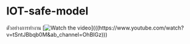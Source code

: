 # IOT-safe-model

ตัวอย่างการทำงาน
[![Watch the video]([https://img.youtube.com/vi/T-D1KVIuvjA/maxresdefault.jpg](https://i9.ytimg.com/vi/a6UjkCV0ovM/mq2.jpg?sqp=CLD547gG-oaymwEoCMACELQB8quKqQMcGADwAQH4AZICgALgA4oCDAgAEAEYICATKH8wDw==&rs=AOn4CLBvGeHMJrkdJSLoiEzBIlRV9vz9kw))](((https://www.youtube.com/watch?v=tSntJBbqb0M&ab_channel=OhBIGz)))
